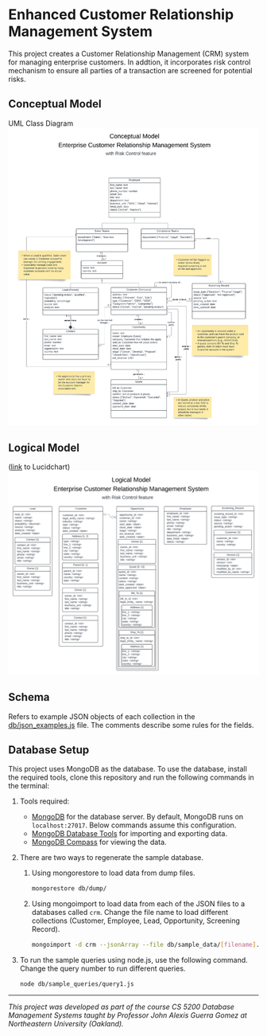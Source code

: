 # Enhanced Customer Relationship Management System

This project creates a Customer Relationship Management (CRM) system for managing enterprise customers. In addtion, it incorporates risk control mechanism to ensure all parties of a transaction are screened for potential risks.

<!-- The system is built using Node.js and Express.js, and uses [database name] as the database. -->

## Conceptual Model

UML Class Diagram
![UML Class Diagram](diagrams/uml.png)

## Logical Model

([link](https://lucid.app/lucidchart/2da1e4e2-e400-4acb-af34-0afa0a122638/edit?view_items=JWWowJgIFUbH&invitationId=inv_f5a92ee0-36d3-4dac-9cdf-52bdf0759fc8) to Lucidchart)
![Logical Model Diagram](diagrams/logical_model.png)

## Schema

Refers to example JSON objects of each collection in the [db/json_examples.js](db/json_examples.js) file. The comments describe some rules for the fields.

## Database Setup

This project uses MongoDB as the database. To use the database, install the required tools, clone this repository and run the following commands in the terminal:

1. Tools required:

   - [MongoDB](https://www.mongodb.com/try/download/community) for the database server. By default, MongoDB runs on `localhost:27017`. Below commands assume this configuration.
   - [MongoDB Database Tools](https://www.mongodb.com/try/download/database-tools) for importing and exporting data.
   - [MongoDB Compass](https://www.mongodb.com/try/download/compass) for viewing the data.

2. There are two ways to regenerate the sample database.

   1. Using mongorestore to load data from dump files.

      ```bash
      mongorestore db/dump/
      ```

   2. Using mongoimport to load data from each of the JSON files to a databases called `crm`. Change the file name to load different collections (Customer, Employee, Lead, Opportunity, Screening Record).

      ```bash
      mongoimport -d crm --jsonArray --file db/sample_data/[filename].json --jsonArray
      ```

3. To run the sample queries using node.js, use the following command. Change the query number to run different queries.

   ```bash
   node db/sample_queries/query1.js
   ```

<!-- ## Web Application

The web application implements the Employee and Customer tables. It is built using Node.js and Express.js. To run the web application, clone this repository, navigate to the webapp directory, and run the following commands in the terminal:

1. Install the required packages:

   ```bash
   npm install
   ```

2. Start the server:

   ```bash
   npm start
   ```

3. Go to http://localhost:3000 in your browser to view the web application. -->

---

_This project was developed as part of the course CS 5200 Database Management Systems taught by Professor John Alexis Guerra Gomez at Northeastern University (Oakland)._
